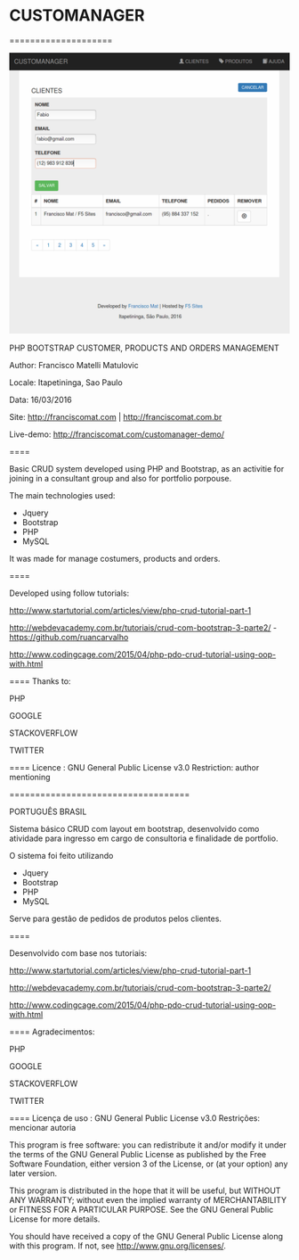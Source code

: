 # CUSTOMANAGER
====================

![CUSTOMANAGER](2018-06-15-17-customanager.png)


PHP BOOTSTRAP CUSTOMER, PRODUCTS AND ORDERS MANAGEMENT


Author: Francisco Matelli Matulovic

Locale: Itapetininga, Sao Paulo

Data: 16/03/2016

Site: http://franciscomat.com | http://franciscomat.com.br

Live-demo: http://franciscomat.com/customanager-demo/

====

Basic CRUD system developed using PHP and Bootstrap, as an activitie for joining in a consultant group and also for portfolio porpouse.

The main technologies used:
 * Jquery
 * Bootstrap
 * PHP
 * MySQL

It was made for manage costumers, products and orders.

====

Developed using follow tutorials:

http://www.startutorial.com/articles/view/php-crud-tutorial-part-1

http://webdevacademy.com.br/tutoriais/crud-com-bootstrap-3-parte2/ - https://github.com/ruancarvalho

http://www.codingcage.com/2015/04/php-pdo-crud-tutorial-using-oop-with.html

====
Thanks to:

PHP

GOOGLE

STACKOVERFLOW

TWITTER

====
Licence : GNU General Public License v3.0
Restriction: author mentioning

===================================

PORTUGUÊS BRASIL

Sistema básico CRUD com layout em bootstrap, desenvolvido como atividade para ingresso em cargo de consultoria e finalidade de portfolio.

O sistema foi feito utilizando
 * Jquery
 * Bootstrap
 * PHP
 * MySQL

Serve para gestão de pedidos de produtos pelos clientes.

====

Desenvolvido com base nos tutoriais:

http://www.startutorial.com/articles/view/php-crud-tutorial-part-1

http://webdevacademy.com.br/tutoriais/crud-com-bootstrap-3-parte2/

http://www.codingcage.com/2015/04/php-pdo-crud-tutorial-using-oop-with.html

====
Agradecimentos:

PHP

GOOGLE

STACKOVERFLOW

TWITTER

====
Licença de uso : GNU General Public License v3.0
Restrições: mencionar autoria

This program is free software: you can redistribute it and/or modify
it under the terms of the GNU General Public License as published by
the Free Software Foundation, either version 3 of the License, or
(at your option) any later version.

This program is distributed in the hope that it will be useful,
but WITHOUT ANY WARRANTY; without even the implied warranty of
MERCHANTABILITY or FITNESS FOR A PARTICULAR PURPOSE.  See the
GNU General Public License for more details.

You should have received a copy of the GNU General Public License
along with this program.  If not, see <http://www.gnu.org/licenses/>.